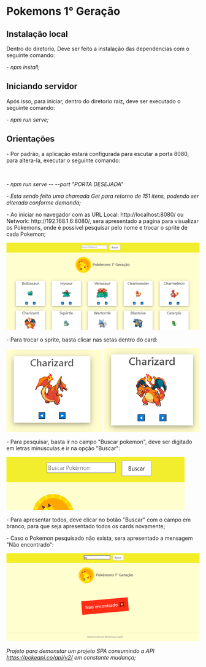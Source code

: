 <h1>Pokemons 1° Geração</h1>

<h2> Instalação local</h2>
<p>Dentro do diretorio, Deve ser feito a instalação das dependencias com o seguinte comando:</p>
<p><i>- npm install;</i></p>


<h2>Iniciando servidor</h2>

<p>Após isso, para iniciar, dentro do diretorio raiz, deve ser executado o seguinte comando:</p>
<p><i>- npm run serve;</i></p>


<h2> Orientações </h2>

<p>- Por padrão, a aplicação estará configurada para escutar a porta 8080, para altera-la, executar o seguinte comando: </p><br>

<p><i>- npm run serve -- --port "PORTA DESEJADA"</i></p>

<p><i>- Esta sendo feito uma chamada Get para retorno de 151 itens, podendo ser alterada conforme demanda;</i></p>

<p>- Ao iniciar no navegador com as URL Local: http://localhost:8080/ ou Network: http://192.168.1.6:8080/, sera apresentado a pagina para visualizar os Pokemons, onde é possivel pesquisar pelo nome e trocar o sprite de cada Pokemon;</p>


<img src="./git_img/all_poke.png">

<p>- Para trocar o sprite, basta clicar nas setas dentro do card:</p>

<img src="./git_img/poke_back.png"> <img src="./git_img/poke_front.png">

<p>- Para pesquisar, basta ir no campo "Buscar pokemon", deve ser digitado em letras minusculas e ir na opção "Buscar":</p>

<img src="./git_img/search_poke.png">

<p>- Para apresentar todos, deve clicar no botão "Buscar" com o campo em branco, para que seja apresentado todos os cards novamente;</p>

<p>- Caso o Pokemon pesquisado não exista, sera apresentado a mensagem "Não encontrado":</p>

<img src="./git_img/search_poke_notFound.png">


<i> Projeto para demonstar um projeto SPA consumindo a API https://pokeapi.co/api/v2/ em constante mudança;</i>







